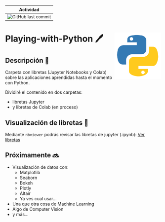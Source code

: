 | Actividad |
|---|
|![GitHub last commit](https://img.shields.io/github/last-commit/vilcagamarracf/Playing-with-Python?color=g)|

<!-- <center>
   <div class='row'>
   <img src='https://colab.research.google.com/img/colab_favicon_256px.png' width=10%>
   <img src='https://www.dataquest.io/wp-content/uploads/2020/05/python_logo.png' width=10%>
   <img src='https://upload.wikimedia.org/wikipedia/commons/thumb/3/38/Jupyter_logo.svg/883px-Jupyter_logo.svg.png' width=8%>
   <img src= 'https://media1.tenor.com/images/48e1afc1fbdc8fa9ed3a8ab5ebb04b91/tenor.gif' width=14%>
   </div>
 </center> -->

# Playing-with-Python 🖊️  <img src="python_logo.png" align="right" width="150" />

## Descripción 🚀

Carpeta con libretas (Jupyter Notebooks y Colab) sobre las aplicaciones aprendidas hasta el momento con Python.

Dividiré el contenido en dos carpetas:
- libretas Jupyter
- y libretas de Colab (en proceso)

## Visualización de libretas 📓

Mediante `nbviewer` podrás revisar las libretas de jupyter (.ipynb): [Ver libretas](https://nbviewer.jupyter.org/github/vilcagamarracf/Playing-with-Python/tree/main/jupyter_notebooks/)

## Próximamente 🔜

- Visualización de datos con:
  - Matplotlib
  - Seaborn
  - Bokeh
  - Plotly
  - Altair
  - Ya ves cual usar...
- Una que otra cosa de Machine Learning 
- Algo de Computer Vision
- y más...
